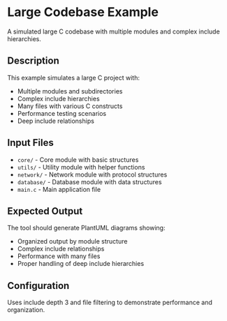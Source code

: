 # Large Codebase Example

A simulated large C codebase with multiple modules and complex include hierarchies.

## Description

This example simulates a large C project with:
- Multiple modules and subdirectories
- Complex include hierarchies
- Many files with various C constructs
- Performance testing scenarios
- Deep include relationships

## Input Files

- `core/` - Core module with basic structures
- `utils/` - Utility module with helper functions
- `network/` - Network module with protocol structures
- `database/` - Database module with data structures
- `main.c` - Main application file

## Expected Output

The tool should generate PlantUML diagrams showing:
- Organized output by module structure
- Complex include relationships
- Performance with many files
- Proper handling of deep include hierarchies

## Configuration

Uses include depth 3 and file filtering to demonstrate performance and organization.